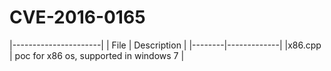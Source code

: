 # CVE-2016-0165

|----------------------|
| File   | Description |
|--------|-------------|
|x86.cpp | poc for x86 os, supported in windows 7 |
